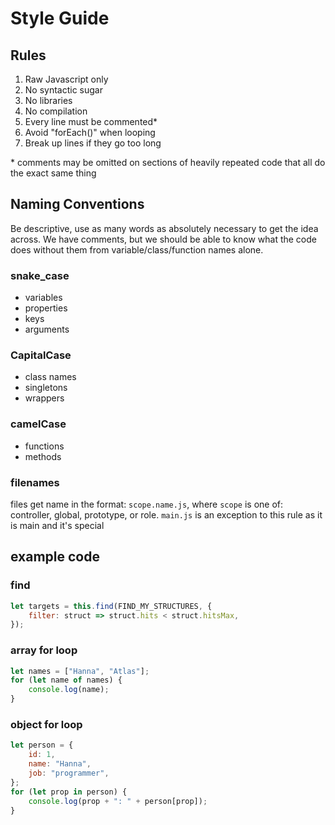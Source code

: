# Style Guide

## Rules
1. Raw Javascript only
2. No syntactic sugar
3. No libraries
4. No compilation
5. Every line must be commented*
6. Avoid "forEach()" when looping
7. Break up lines if they go too long

\* comments may be omitted on sections of heavily repeated code that all do the exact same thing


## Naming Conventions
Be descriptive, use as many words as absolutely necessary to get the idea across.
We have comments, but we should be able to know what the code does without them from variable/class/function names alone.
### snake_case
- variables
- properties
- keys
- arguments
### CapitalCase
- class names
- singletons
- wrappers
### camelCase
- functions
- methods
### filenames
files get name in the format: `scope.name.js`, where `scope` is one of: controller, global, prototype, or role.
`main.js` is an exception to this rule as it is main and it's special

## example code

### find
```javascript
let targets = this.find(FIND_MY_STRUCTURES, {
    filter: struct => struct.hits < struct.hitsMax,
});
```

### array for loop
```javascript
let names = ["Hanna", "Atlas"];
for (let name of names) {
    console.log(name);
}
```

### object for loop
```javascript
let person = {
    id: 1,
    name: "Hanna",
    job: "programmer",
};
for (let prop in person) {
    console.log(prop + ": " + person[prop]);
}
```
